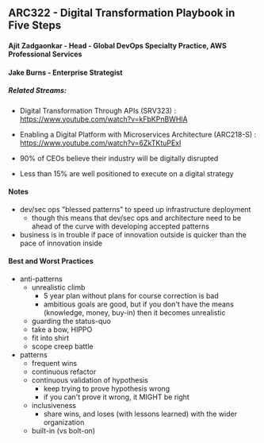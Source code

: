 ## ARC322 - Digital Transformation Playbook in Five Steps

#### Ajit Zadgaonkar - Head - Global DevOps Specialty Practice, AWS Professional Services
#### Jake Burns - Enterprise Strategist

##### Related Streams: 
- Digital Transformation Through APIs (SRV323) : https://www.youtube.com/watch?v=kFbKPnBWHlA
- Enabling a Digital Platform with Microservices Architecture (ARC218-S) : https://www.youtube.com/watch?v=6ZkTKtuPExI

- 90% of CEOs believe their industry will be digitally disrupted
- Less than 15% are well positioned to execute on a digital strategy

#### Notes
- dev/sec ops "blessed patterns" to speed up infrastructure deployment
	- though this means that dev/sec ops and architecture need to be ahead of the curve with developing accepted patterns
- business is in trouble if pace of innovation outside is quicker than the pace of innovation inside

#### Best and Worst Practices
- anti-patterns
	- unrealistic climb
		- 5 year plan without plans for course correction is bad
		- ambitious goals are good, but if you don't have the means (knowledge, money, buy-in) then it becomes unrealistic
	- guarding the status-quo
	- take a bow, HIPPO
	- fit into shirt
	- scope creep battle
- patterns
	- frequent wins
	- continuous refactor
	- continuous validation of hypothesis
		- keep trying to prove hypothesis wrong
		- if you can't prove it wrong, it MIGHT be right
	- inclusiveness
		- share wins, and loses (with lessons learned) with the wider organization
	- built-in (vs bolt-on)
